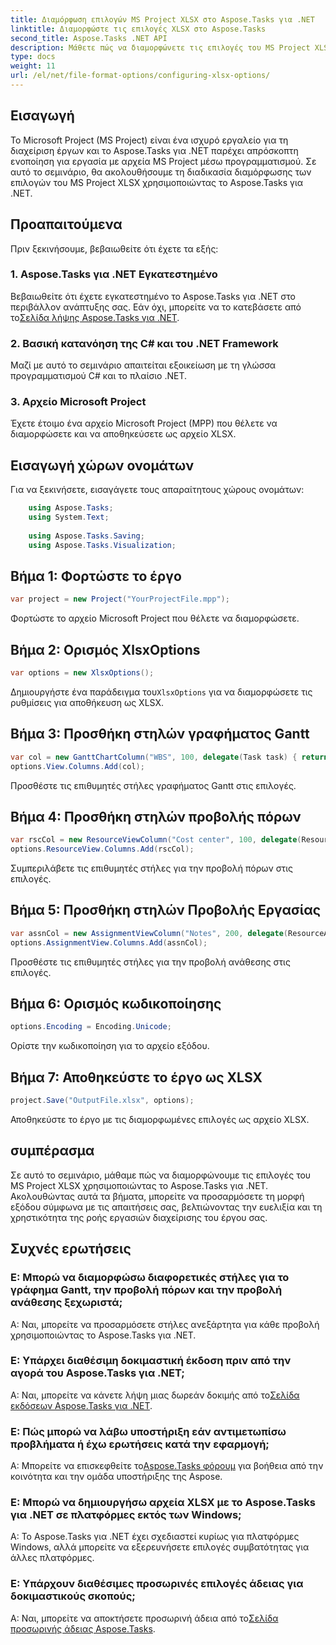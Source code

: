 ```yaml
---
title: Διαμόρφωση επιλογών MS Project XLSX στο Aspose.Tasks για .NET
linktitle: Διαμορφώστε τις επιλογές XLSX στο Aspose.Tasks
second_title: Aspose.Tasks .NET API
description: Μάθετε πώς να διαμορφώνετε τις επιλογές του MS Project XLSX στο Aspose.Tasks για .NET. Προσαρμόστε στήλες, κωδικοποίηση και πιο εύκολα.
type: docs
weight: 11
url: /el/net/file-format-options/configuring-xlsx-options/
---
```

## Εισαγωγή
Το Microsoft Project (MS Project) είναι ένα ισχυρό εργαλείο για τη διαχείριση έργων και το Aspose.Tasks για .NET παρέχει απρόσκοπτη ενοποίηση για εργασία με αρχεία MS Project μέσω προγραμματισμού. Σε αυτό το σεμινάριο, θα ακολουθήσουμε τη διαδικασία διαμόρφωσης των επιλογών του MS Project XLSX χρησιμοποιώντας το Aspose.Tasks για .NET.
## Προαπαιτούμενα
Πριν ξεκινήσουμε, βεβαιωθείτε ότι έχετε τα εξής:
### 1. Aspose.Tasks για .NET Εγκατεστημένο
 Βεβαιωθείτε ότι έχετε εγκατεστημένο το Aspose.Tasks για .NET στο περιβάλλον ανάπτυξης σας. Εάν όχι, μπορείτε να το κατεβάσετε από το[Σελίδα λήψης Aspose.Tasks για .NET](https://releases.aspose.com/tasks/net/).
### 2. Βασική κατανόηση της C# και του .NET Framework
Μαζί με αυτό το σεμινάριο απαιτείται εξοικείωση με τη γλώσσα προγραμματισμού C# και το πλαίσιο .NET.
### 3. Αρχείο Microsoft Project
Έχετε έτοιμο ένα αρχείο Microsoft Project (MPP) που θέλετε να διαμορφώσετε και να αποθηκεύσετε ως αρχείο XLSX.

## Εισαγωγή χώρων ονομάτων
Για να ξεκινήσετε, εισαγάγετε τους απαραίτητους χώρους ονομάτων:
```csharp
    using Aspose.Tasks;
    using System.Text;
    
    using Aspose.Tasks.Saving;
    using Aspose.Tasks.Visualization;
```

## Βήμα 1: Φορτώστε το έργο
```csharp
var project = new Project("YourProjectFile.mpp");
```
Φορτώστε το αρχείο Microsoft Project που θέλετε να διαμορφώσετε.
## Βήμα 2: Ορισμός XlsxOptions
```csharp
var options = new XlsxOptions();
```
 Δημιουργήστε ένα παράδειγμα του`XlsxOptions` για να διαμορφώσετε τις ρυθμίσεις για αποθήκευση ως XLSX.
## Βήμα 3: Προσθήκη στηλών γραφήματος Gantt
```csharp
var col = new GanttChartColumn("WBS", 100, delegate(Task task) { return task.Get(Tsk.WBS); });
options.View.Columns.Add(col);
```
Προσθέστε τις επιθυμητές στήλες γραφήματος Gantt στις επιλογές.
## Βήμα 4: Προσθήκη στηλών προβολής πόρων
```csharp
var rscCol = new ResourceViewColumn("Cost center", 100, delegate(Resource resource) { return resource.Get(Rsc.CostCenter); });
options.ResourceView.Columns.Add(rscCol);
```
Συμπεριλάβετε τις επιθυμητές στήλες για την προβολή πόρων στις επιλογές.
## Βήμα 5: Προσθήκη στηλών Προβολής Εργασίας
```csharp
var assnCol = new AssignmentViewColumn("Notes", 200, delegate(ResourceAssignment assignment) { return assignment.Get(Asn.NotesText); });
options.AssignmentView.Columns.Add(assnCol);
```
Προσθέστε τις επιθυμητές στήλες για την προβολή ανάθεσης στις επιλογές.
## Βήμα 6: Ορισμός κωδικοποίησης
```csharp
options.Encoding = Encoding.Unicode;
```
Ορίστε την κωδικοποίηση για το αρχείο εξόδου.
## Βήμα 7: Αποθηκεύστε το έργο ως XLSX
```csharp
project.Save("OutputFile.xlsx", options);
```
Αποθηκεύστε το έργο με τις διαμορφωμένες επιλογές ως αρχείο XLSX.

## συμπέρασμα
Σε αυτό το σεμινάριο, μάθαμε πώς να διαμορφώνουμε τις επιλογές του MS Project XLSX χρησιμοποιώντας το Aspose.Tasks για .NET. Ακολουθώντας αυτά τα βήματα, μπορείτε να προσαρμόσετε τη μορφή εξόδου σύμφωνα με τις απαιτήσεις σας, βελτιώνοντας την ευελιξία και τη χρηστικότητα της ροής εργασιών διαχείρισης του έργου σας.
## Συχνές ερωτήσεις

### Ε: Μπορώ να διαμορφώσω διαφορετικές στήλες για το γράφημα Gantt, την προβολή πόρων και την προβολή ανάθεσης ξεχωριστά;

Α: Ναι, μπορείτε να προσαρμόσετε στήλες ανεξάρτητα για κάθε προβολή χρησιμοποιώντας το Aspose.Tasks για .NET.

### Ε: Υπάρχει διαθέσιμη δοκιμαστική έκδοση πριν από την αγορά του Aspose.Tasks για .NET;

 Α: Ναι, μπορείτε να κάνετε λήψη μιας δωρεάν δοκιμής από το[Σελίδα εκδόσεων Aspose.Tasks για .NET](https://releases.aspose.com/).

### Ε: Πώς μπορώ να λάβω υποστήριξη εάν αντιμετωπίσω προβλήματα ή έχω ερωτήσεις κατά την εφαρμογή;

 Α: Μπορείτε να επισκεφθείτε το[Aspose.Tasks φόρουμ](https://forum.aspose.com/c/tasks/15) για βοήθεια από την κοινότητα και την ομάδα υποστήριξης της Aspose.

### Ε: Μπορώ να δημιουργήσω αρχεία XLSX με το Aspose.Tasks για .NET σε πλατφόρμες εκτός των Windows;

Α: Το Aspose.Tasks για .NET έχει σχεδιαστεί κυρίως για πλατφόρμες Windows, αλλά μπορείτε να εξερευνήσετε επιλογές συμβατότητας για άλλες πλατφόρμες.

### Ε: Υπάρχουν διαθέσιμες προσωρινές επιλογές άδειας για δοκιμαστικούς σκοπούς;

 Α: Ναι, μπορείτε να αποκτήσετε προσωρινή άδεια από το[Σελίδα προσωρινής άδειας Aspose.Tasks](https://purchase.aspose.com/temporary-license/).